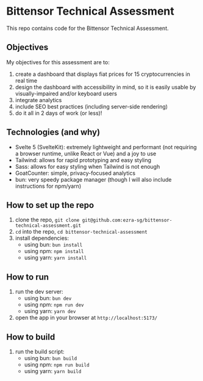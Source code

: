 # Bittensor Technical Assessment
This repo contains code for the Bittensor Technical Assessment.


## Objectives
My objectives for this assessment are to:
1. create a dashboard that displays fiat prices for 15 cryptocurrencies in real time
2. design the dashboard with accessibility in mind, so it is easily usable by visually-impaired and/or keyboard users
3. integrate analytics
4. include SEO best practices (including server-side rendering)
5. do it all in 2 days of work (or less)!

## Technologies (and why)
- Svelte 5 (SvelteKit): extremely lightweight and performant (not requiring a browser runtime, unlike React or Vue) and a joy to use
- Tailwind: allows for rapid prototyping and easy styling
- Sass: allows for easy styling when Tailwind is not enough
- GoatCounter: simple, privacy-focused analytics
- bun: very speedy package manager (though I will also include instructions for npm/yarn)

## How to set up the repo
1. clone the repo, `git clone git@github.com:ezra-sg/bittensor-technical-assessment.git`
2. `cd` into the repo, `cd bittensor-technical-assessment`
3. install dependencies:
    - using bun: `bun install`
    - using npm: `npm install`
    - using yarn: `yarn install`

## How to run
1. run the dev server:
    - using bun: `bun dev`
    - using npm: `npm run dev`
    - using yarn: `yarn dev`
2. open the app in your browser at `http://localhost:5173/`


## How to build
1. run the build script:
    - using bun: `bun build`
    - using npm: `npm run build`
    - using yarn: `yarn build`
